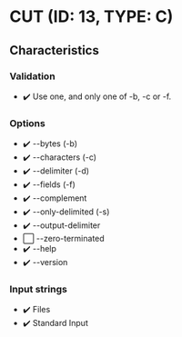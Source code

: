 # CUT (ID: 13, TYPE: C)

## Characteristics

### Validation
- ✔️ Use one, and only one of -b, -c or -f.

### Options
- ✔️ --bytes (-b)
- ✔️ --characters (-c)
- ✔️ --delimiter (-d)
- ✔️ --fields (-f)
- ✔️ --complement
- ✔️ --only-delimited (-s)
- ✔️ --output-delimiter
- ⬜ --zero-terminated
- ✔️ --help
- ✔️ --version

### Input strings
- ✔️ Files
- ✔️ Standard Input
